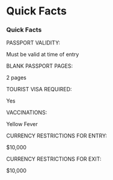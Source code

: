 # Quick Facts

### Quick Facts

PASSPORT VALIDITY:

Must be valid at time of entry

BLANK PASSPORT PAGES:

2 pages

TOURIST VISA REQUIRED:

Yes

VACCINATIONS:

Yellow Fever

CURRENCY RESTRICTIONS FOR ENTRY:

$10,000

CURRENCY RESTRICTIONS FOR EXIT:

$10,000